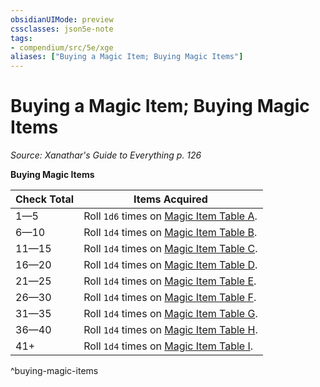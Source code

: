 ```yaml
---
obsidianUIMode: preview
cssclasses: json5e-note
tags:
- compendium/src/5e/xge
aliases: ["Buying a Magic Item; Buying Magic Items"]
---
```

# Buying a Magic Item; Buying Magic Items
*Source: Xanathar's Guide to Everything p. 126* 

**Buying Magic Items**

| Check Total | Items Acquired |
|-------------|----------------|
| 1—5 | Roll `1d6` times on [Magic Item Table A](/Systems/5e/tables/magic-item-table-a.md). |
| 6—10 | Roll `1d4` times on [Magic Item Table B](/Systems/5e/tables/magic-item-table-b.md). |
| 11—15 | Roll `1d4` times on [Magic Item Table C](/Systems/5e/tables/magic-item-table-c.md). |
| 16—20 | Roll `1d4` times on [Magic Item Table D](/Systems/5e/tables/magic-item-table-d.md). |
| 21—25 | Roll `1d4` times on [Magic Item Table E](/Systems/5e/tables/magic-item-table-e.md). |
| 26—30 | Roll `1d4` times on [Magic Item Table F](/Systems/5e/tables/magic-item-table-f.md). |
| 31—35 | Roll `1d4` times on [Magic Item Table G](/Systems/5e/tables/magic-item-table-g.md). |
| 36—40 | Roll `1d4` times on [Magic Item Table H](/Systems/5e/tables/magic-item-table-h.md). |
| 41+ | Roll `1d4` times on [Magic Item Table I](/Systems/5e/tables/magic-item-table-i.md). |
^buying-magic-items